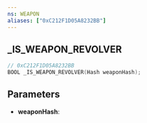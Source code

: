 ```yaml
---
ns: WEAPON
aliases: ["0xC212F1D05A8232BB"]
---
```

## _IS_WEAPON_REVOLVER

```c
// 0xC212F1D05A8232BB
BOOL _IS_WEAPON_REVOLVER(Hash weaponHash);
```

## Parameters
* **weaponHash**:
